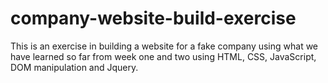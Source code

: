 # company-website-build-exercise
This is an exercise in building a website for a fake company using what we have learned so far from week one and two using HTML, CSS, JavaScript, DOM manipulation and Jquery.
